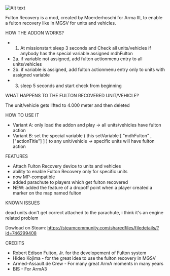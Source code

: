  ![Alt text](https://images.steamusercontent.com/ugc/2500151322111054971/34B23C808231D6860FD56FF67A350FD1585094AF/)

Fulton Recovery is a mod, created by Moerderhoschi for Arma III, to enable a fulton recovery like in MGSV for units and vehicles.

HOW THE ADDON WORKS?
- 1. At missionstart sleep 3 seconds and Check all units/vehicles if anybody has the special variable assigned mdhFulton
- 2a. if variable not assigned, add fulton actionmenu entry to all units/vehicles
- 2b. if variable is assigned, add fulton actionmenu entry only to units with assigned variable
- 3. sleep 5 seconds and start check from beginning

WHAT HAPPENS TO THE FULTON RECOVERED UNIT/VEHICLE?

The unit/vehicle gets lifted to 4.000 meter and then deleted

HOW TO USE IT
- Variant A: only load the addon and play -> all units/vehicles have fulton action
- Variant B: set the special variable ( this setVariable [ "mdhFulton" , ["actionTitle"] ] ) to any unit/vehicle -> specific units will have fulton action

FEATURES
- Attach Fulton Recovery device to units and vehicles
- ability to enable Fulton Recovery only for specific units
- now MP-compatible
- added parachute to players which get fulton recovered
- NEW: added the feature of a dropoff point when a player created a marker on the map named fulton

KNOWN ISSUES

dead units don't get correct attached to the parachute, i think it's an engine related problem

Dowload on Steam: https://steamcommunity.com/sharedfiles/filedetails/?id=746299408

CREDITS
- Robert Edison Fulton, Jr. for the developement of Fulton system
- Hideo Kojima - for the great idea to use the fulton recovery in MGSV
- Armed-Assault.de Crew - For many great ArmA moments in many years
- BIS - For ArmA3
